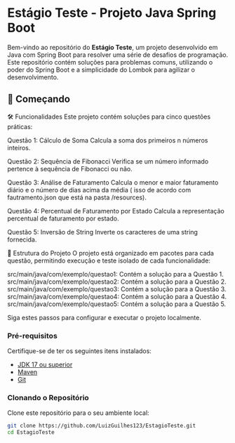 # Estágio Teste - Projeto Java Spring Boot

Bem-vindo ao repositório do **Estágio Teste**, um projeto desenvolvido em Java com Spring Boot para resolver uma série de desafios de programação. Este repositório contém soluções para problemas comuns, utilizando o poder do Spring Boot e a simplicidade do Lombok para agilizar o desenvolvimento.

## 🚀 Começando

🛠️ Funcionalidades
Este projeto contém soluções para cinco questões práticas:

Questão 1: Cálculo de Soma
Calcula a soma dos primeiros n números inteiros.

Questão 2: Sequência de Fibonacci
Verifica se um número informado pertence à sequência de Fibonacci ou não.

Questão 3: Análise de Faturamento
Calcula o menor e maior faturamento diário e o número de dias acima da média ( isso de acordo com fautramento.json que está na pasta /resources).

Questão 4: Percentual de Faturamento por Estado
Calcula a representação percentual de faturamento por estado.

Questão 5: Inversão de String
Inverte os caracteres de uma string fornecida.

📂 Estrutura do Projeto
O projeto está organizado em pacotes para cada questão, permitindo execução e teste isolado de cada funcionalidade:

src/main/java/com/exemplo/questao1: Contém a solução para a Questão 1.
src/main/java/com/exemplo/questao2: Contém a solução para a Questão 2.
src/main/java/com/exemplo/questao3: Contém a solução para a Questão 3.
src/main/java/com/exemplo/questao4: Contém a solução para a Questão 4.
src/main/java/com/exemplo/questao5: Contém a solução para a Questão 5.

Siga estes passos para configurar e executar o projeto localmente.

### Pré-requisitos

Certifique-se de ter os seguintes itens instalados:

- [JDK 17 ou superior](https://www.oracle.com/java/technologies/javase-jdk17-downloads.html)
- [Maven](https://maven.apache.org/)
- [Git](https://git-scm.com/)

### Clonando o Repositório

Clone este repositório para o seu ambiente local:

```bash
git clone https://github.com/LuizGuilhes123/EstagioTeste.git
cd EstagioTeste

